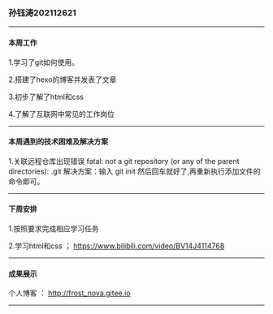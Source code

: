 ### 孙钰涛202112621

***

#### **本周工作**

1.学习了git如何使用。

2.搭建了hexo的博客并发表了文章

3.初步了解了html和css

4.了解了互联网中常见的工作岗位

***

#### **本周遇到的技术困难及解决方案**

1.关联远程仓库出现错误 fatal: not a git repository (or any of the parent directories): .git 
  解决方案：输入 git init  然后回车就好了,再重新执行添加文件的命令即可。

***

#### **下周安排**

1.按照要求完成相应学习任务

2.学习html和css ； https://www.bilibili.com/video/BV14J4114768

***

#### **成果展示**

个人博客 ： http://frost_nova.gitee.io

***